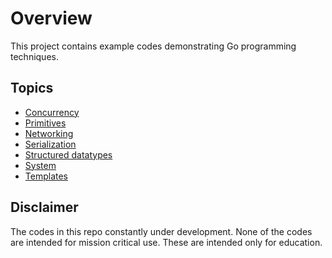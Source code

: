# Overview

This project contains example codes demonstrating Go programming techniques.

## Topics

* [Concurrency](./docs/concurrent.md)
* [Primitives](./docs/primitives.md)
* [Networking](./docs/network.md)
* [Serialization](./docs/serialization.md)
* [Structured datatypes](./docs/structs.md)
* [System](./docs/system.md)
* [Templates](./docs/templates.md)

## Disclaimer

The codes in this repo constantly under development. None of the codes are intended for mission critical use. These are intended only for education.